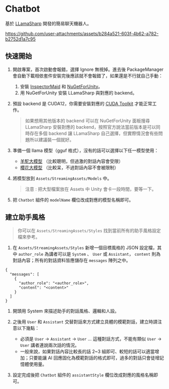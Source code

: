 # Chatbot

基於 [LLamaSharp](https://github.com/SciSharp/LLamaSharp) 開發的簡易聊天機器人。

https://github.com/user-attachments/assets/b284a521-603f-4b62-a782-b2752d1a7c95

## 快速開始

1. 開啟專案，首次啟動會報錯，選擇 Ignore 無視掉。進去後 PackageManager 會自動下載相依套件安裝完後應該就不會報錯了，如果還是不行就自己手動：
    1. 安裝 [InspectorMaid](https://github.com/naukri7707/InspectorMaid)  和 [NuGetForUnity](https://github.com/GlitchEnzo/NuGetForUnity)。
    2. 用 NuGetForUnity 安裝 LLamaSharp 與對應的 backend。
2. 預設 backend 是 CUDA12，你需要安裝對應的 [CUDA Toolkit](https://developer.nvidia.com/cuda-toolkit-archive)  才能正常工作。

   > 如果想用其他版本的 backend 可以在 NuGetForUnity 面板搜尋 LLamaSharp 安裝對應的 backend，按照官方說法當前版本是可以同時存在多個 backend 讓 LLamaSharp 自己選擇，但實際情況會有些問題所以建議裝一個就好。
3. 準備一個 llama 模型（gguf 格式），沒有的話可以選擇以下任一模型使用：

   - [羊駝大模型](https://github.com/ymcui/Chinese-LLaMA-Alpaca-3) （比較聰明，但過激的對話內容會受限​）
   - [櫻花大模型](https://github.com/SakuraLLM/SakuraLLM) （比較呆，不過對話內容不會被限制）
4. 將模型放到 `Assets/StreamingAssets/Models` 中。

   > 注意 : 把大型檔案放在 Assets 中 Unity 會卡一段時間，要等一下。
5. 把 `Chatbot` 組件的 `modelName` 欄位改成對應的模型名稱即可。

##  建立助手風格

>  你可以在 `Assets/StreamingAssets/Styles` 找到當前所有的助手風格設定檔來參考。

1. 在 `Assets/StreamingAssets/Styles` 新增一個目標風格的 JSON 設定檔，其中 `author_role` 為講者可以是 `System` 、 `User` 或 `Assistant`， `content` 則為對話內容；所有的對話資料皆應儲存在 `messages` 陣列之中。

```
{
  "messages": [
    {
      "author_role": "<author_role>",
      "content": "<content>"
    }
  ]
}
```

1. 開頭用 System 來描述助手的對話風格、邏輯和人設。
2. 之後用 `User` 和 `Assistant` 交替對話來方式建立具體的模範對話，建立時請注意以下幾點：

   - 必須是  `User` -> `Assistant` -> `User` ... 這種對話方式，不能有類似 `User` -> `User` 講者連說兩次話的情況。
   - 一般來說，如果對話內容比較長的話 2~3 組即可、較短的話可以適當增加；只要能讓 AI 回應固化為模範對話的格式即可，過多的對話只會徒增記憶體使用量。
3. 設定完成後把 `Chatbot` 組件的 `assistantStyle` 欄位改成對應的風格名稱即可。
